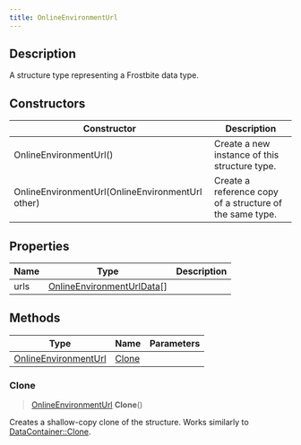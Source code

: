```yaml
---
title: OnlineEnvironmentUrl
---
```

## Description

A structure type representing a Frostbite data type.

## Constructors

| Constructor                                      | Description                                              |
| ------------------------------------------------ | -------------------------------------------------------- |
| OnlineEnvironmentUrl()                           | Create a new instance of this structure type.            |
| OnlineEnvironmentUrl(OnlineEnvironmentUrl other) | Create a reference copy of a structure of the same type. |

## Properties

| Name | Type                                                     | Description |
| ---- | -------------------------------------------------------- | ----------- |
| urls | [OnlineEnvironmentUrlData](/vext/ref/fb/onlineenvironmenturldata/)\[\] |             |

## Methods

| Type                                         | Name            | Parameters |
| -------------------------------------------- | --------------- | ---------- |
| [OnlineEnvironmentUrl](/vext/ref/fb/onlineenvironmenturl/) | [Clone](#clone) |            |

### Clone

> [OnlineEnvironmentUrl](/vext/ref/fb/onlineenvironmenturl/) **Clone**()

Creates a shallow-copy clone of the structure. Works similarly to [DataContainer::Clone](/vext/ref/shared/class/datacontainer#clone).
